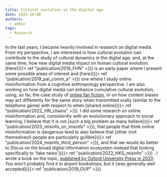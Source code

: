 ```yaml
---
title: Cultural evolution in the digital age
date: 2025-10-06
authors:
  - admin
tags:
  - Research
---
```


In the last years, I became heavily involved in research on digital media. From my perspective, I am interested in how cultural evolution can contribute to the study of cultural dynamics in the digital age, and, at the same time, how new digital media impact on human cultural evolution. [Here]({{< ref "publication/2016_FHN" >}}) is an early paper where I present some possible areas of interest and [here]({{< ref "publication/2019_pal_comm_a" >}}) one where I study online misinformation from a cognitive anthropology perspective. I am also working on how digital media can enhance cumulative cultural evolution, using, so far, the case study of [online fan fiction](https://acerbialberto.com/publication/cp_2020_chr/), or on how content biases may act differently for the same story when transmitted orally (similar to the telephone game) with respect to when [shared online]({{< ref "publication/2022_HN_chains" >}}). I did some research on online misinformation and, consistently with an evolutionary approach to social learning, I believe that it is not [such a big problem as many believe]({{< ref "publication/2023_misinfo_on_misinfo" >}}), that people that think online misinformation is dangerous tend to also believe that [other (not themselves!) people are particularly gullible]({{< ref "publication/2024_misinfo_third_person" >}}), and that we would do better to [focus on the broad digital information ecosystem instead that looking specifically to 'fake news']({{< ref "publication/2022_HKS_misinfo" >}}) . I wrote a book on the topic, [published by Oxford University Press in 2020](https://global.oup.com/academic/product/cultural-evolution-in-the-digital-age-9780198835943). You won't probably find it in airport bookshops, but it [was generally well accepted]({{< ref "publication/2019_OUP" >}}).
